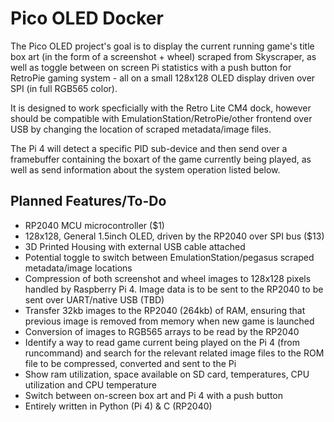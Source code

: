 # Pico OLED Docker
The Pico OLED project's goal is to display the current running game's title box art (in the form of a screenshot + wheel) scraped from Skyscraper, as well as toggle between on screen Pi statistics with a push button for RetroPie gaming system - all on a small 128x128 OLED display driven over SPI (in full RGB565 color). 

It is designed to work specficially with the Retro Lite CM4 dock, however should be compatible with EmulationStation/RetroPie/other frontend over USB by changing the location of scraped metadata/image files. 

The Pi 4 will detect a specific PID sub-device and then send over a framebuffer containing the boxart of the game currently being played, as well as send information about the system operation listed below. 

## Planned Features/To-Do
- RP2040 MCU microcontroller ($1)
- 128x128, General 1.5inch OLED, driven by the RP2040 over SPI bus ($13)
- 3D Printed Housing with external USB cable attached
- Potential toggle to switch between EmulationStation/pegasus scraped metadata/image locations
- Compression of both screenshot and wheel images to 128x128 pixels handled by Raspberry Pi 4. Image data is to be sent to the RP2040 to be sent over UART/native USB (TBD)
- Transfer 32kb images to the RP2040 (264kb) of RAM, ensuring that previous image is removed from memory when new game is launched 
- Conversion of images to RGB565 arrays to be read by the RP2040
- Identify a way to read game current being played on the Pi 4 (from runcommand) and search for the relevant related image files to the ROM file to be compressed, converted and sent to the Pi 
- Show ram utilization, space available on SD card, temperatures, CPU utilization and CPU temperature
- Switch between on-screen box art and Pi 4 with a push button 
- Entirely written in Python (Pi 4) & C (RP2040)
